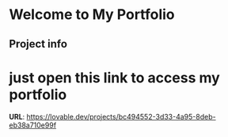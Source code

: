 # Welcome to My Portfolio
## Project info
# just open this link to access my portfolio
**URL**: https://lovable.dev/projects/bc494552-3d33-4a95-8deb-eb38a710e99f



